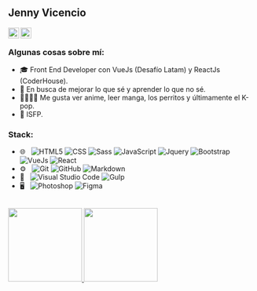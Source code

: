 ## Jenny Vicencio

<a href="https://www.linkedin.com/in/jennyfer-v-arce/">
  <img align="left" alt="Linkedin" width="22px" src="https://cdn.jsdelivr.net/npm/simple-icons@v3/icons/linkedin.svg" />
</a>
<a href="https://github.com/JennyVicencio">
  <img align="left" alt="Github" width="22px" src="https://cdn.jsdelivr.net/npm/simple-icons@v3/icons/github.svg" />
</a>

<br/>

### Algunas cosas sobre mí:
- 🎓 Front End Developer con VueJs (Desafío Latam) y ReactJs (CoderHouse).
- 🌱 En busca de mejorar lo que sé y aprender lo que no sé.
- 🐱‍👤🐾💜 Me gusta ver anime, leer manga, los perritos y últimamente el K-pop.
- 👩 ISFP.

### Stack:
- 🌐 &nbsp;
  ![HTML5](https://img.shields.io/badge/-HTML5-333333?style=flat&logo=HTML5)
  ![CSS](https://img.shields.io/badge/-CSS-333333?style=flat&logo=CSS3&logoColor=1572B6)
  ![Sass](https://img.shields.io/badge/-Sass-333333?style=flat&logo=sass&logoColor=1572B6)
  ![JavaScript](https://img.shields.io/badge/-JavaScript-333333?style=flat&logo=javascript)
  ![Jquery](https://img.shields.io/badge/-Jquery-333333?style=flat&logo=jquery)
  ![Bootstrap](https://img.shields.io/badge/-Bootstrap-333333?style=flat&logo=bootstrap&logoColor=563D7C)
  ![VueJs](https://img.shields.io/badge/-Vue-333333?style=flat&logo=vuedotjs)
  ![React](https://img.shields.io/badge/-React-333333?style=flat&logo=react)
- ⚙️ &nbsp;
  ![Git](https://img.shields.io/badge/-Git-333333?style=flat&logo=git)
  ![GitHub](https://img.shields.io/badge/-GitHub-333333?style=flat&logo=github)
  ![Markdown](https://img.shields.io/badge/-Markdown-333333?style=flat&logo=markdown)
- 🔧 &nbsp;
  ![Visual Studio Code](https://img.shields.io/badge/-Visual%20Studio%20Code-333333?style=flat&logo=visual-studio-code&logoColor=007ACC)
  ![Gulp](https://img.shields.io/badge/-Gulp-333333?style=flat&logo=gulp&logoColor=007ACC)
- 🖥 &nbsp;
  ![Photoshop](https://img.shields.io/badge/-Photoshop-333333?style=flat&logo=adobe-photoshop)
  ![Figma](https://img.shields.io/badge/-Figma-333333?style=flat&logo=figma)

<br/>

<a href="https://github.com/JennyVicencio">
  <img height="150em" src="https://github-readme-stats.vercel.app/api?username=JennyVicencio&theme=buefy&show_icons=true" />
  <img height="150em" src="https://github-readme-stats.vercel.app/api/top-langs/?username=JennyVicencio&theme=buefy&layout=compact" />
</a>
<br/>
